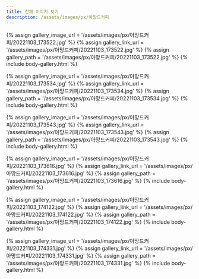 ```yaml
---
title: 전체 이미지 보기
description: /assets/images/px/아망드커피
---
```




{% assign gallery_image_url = '/assets/images/px/아망드커피/20221103_173522.jpg' %}
{% assign gallery_link_url = '/assets/images/px/아망드커피/20221103_173522.jpg' %}
{% assign gallery_path = '/assets/images/px/아망드커피/20221103_173522.jpg' %}
{% include body-gallery.html %}

{% assign gallery_image_url = '/assets/images/px/아망드커피/20221103_173534.jpg' %}
{% assign gallery_link_url = '/assets/images/px/아망드커피/20221103_173534.jpg' %}
{% assign gallery_path = '/assets/images/px/아망드커피/20221103_173534.jpg' %}
{% include body-gallery.html %}

{% assign gallery_image_url = '/assets/images/px/아망드커피/20221103_173543.jpg' %}
{% assign gallery_link_url = '/assets/images/px/아망드커피/20221103_173543.jpg' %}
{% assign gallery_path = '/assets/images/px/아망드커피/20221103_173543.jpg' %}
{% include body-gallery.html %}

{% assign gallery_image_url = '/assets/images/px/아망드커피/20221103_173616.jpg' %}
{% assign gallery_link_url = '/assets/images/px/아망드커피/20221103_173616.jpg' %}
{% assign gallery_path = '/assets/images/px/아망드커피/20221103_173616.jpg' %}
{% include body-gallery.html %}

{% assign gallery_image_url = '/assets/images/px/아망드커피/20221103_174122.jpg' %}
{% assign gallery_link_url = '/assets/images/px/아망드커피/20221103_174122.jpg' %}
{% assign gallery_path = '/assets/images/px/아망드커피/20221103_174122.jpg' %}
{% include body-gallery.html %}

{% assign gallery_image_url = '/assets/images/px/아망드커피/20221103_174331.jpg' %}
{% assign gallery_link_url = '/assets/images/px/아망드커피/20221103_174331.jpg' %}
{% assign gallery_path = '/assets/images/px/아망드커피/20221103_174331.jpg' %}
{% include body-gallery.html %}

